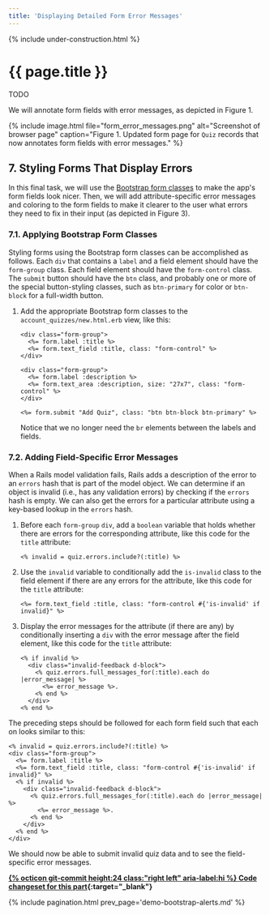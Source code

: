 ```yaml
---
title: 'Displaying Detailed Form Error Messages'
---
```


{% include under-construction.html %}

# {{ page.title }}

TODO

We will annotate form fields with error messages, as depicted in Figure 1.

{% include image.html file="form_error_messages.png" alt="Screenshot of browser page" caption="Figure 1. Updated form page for `Quiz` records that now annotates form fields with error messages." %}


## 7. Styling Forms That Display Errors

In this final task, we will use the [Bootstrap form classes](https://getbootstrap.com/docs/4.3/components/forms/) to make the app's form fields look nicer. Then, we will add attribute-specific error messages and coloring to the form fields to make it clearer to the user what errors they need to fix in their input (as depicted in Figure 3).

### 7.1. Applying Bootstrap Form Classes

Styling forms using the Bootstrap form classes can be accomplished as follows. Each `div` that contains a `label` and a field element should have the `form-group` class. Each field element should have the `form-control` class. The `submit` button should have the `btn` class, and probably one or more of the special button-styling classes, such as `btn-primary` for color or `btn-block` for a full-width button.

1. Add the appropriate Bootstrap form classes to the `account_quizzes/new.html.erb` view, like this:

    ```erb
    <div class="form-group">
      <%= form.label :title %>
      <%= form.text_field :title, class: "form-control" %>
    </div>

    <div class="form-group">
      <%= form.label :description %>
      <%= form.text_area :description, size: "27x7", class: "form-control" %>
    </div>

    <%= form.submit "Add Quiz", class: "btn btn-block btn-primary" %>
    ```

    Notice that we no longer need the `br` elements between the labels and fields.

### 7.2. Adding Field-Specific Error Messages

When a Rails model validation fails, Rails adds a description of the error to an `errors` hash that is part of the model object. We can determine if an object is invalid (i.e., has any validation errors) by checking if the `errors` hash is empty. We can also get the errors for a particular attribute using a key-based lookup in the `errors` hash.

1. Before each `form-group` `div`, add a `boolean` variable that holds whether there are errors for the corresponding attribute, like this code for the `title` attribute:

    ```erb
    <% invalid = quiz.errors.include?(:title) %>
    ```

1. Use the `invalid` variable to conditionally add the `is-invalid` class to the field element if there are any errors for the attribute, like this code for the `title` attribute:

    ```erb
    <%= form.text_field :title, class: "form-control #{'is-invalid' if invalid}" %>
    ```

1. Display the error messages for the attribute (if there are any) by conditionally inserting a `div` with the error message after the field element, like this code for the `title` attribute:

    ```erb
    <% if invalid %>
      <div class="invalid-feedback d-block">
        <% quiz.errors.full_messages_for(:title).each do |error_message| %>
          <%= error_message %>.
        <% end %>
      </div>
    <% end %>
    ```

The preceding steps should be followed for each form field such that each on looks similar to this:

```erb
<% invalid = quiz.errors.include?(:title) %>
<div class="form-group">
  <%= form.label :title %>
  <%= form.text_field :title, class: "form-control #{'is-invalid' if invalid}" %>
  <% if invalid %>
    <div class="invalid-feedback d-block">
      <% quiz.errors.full_messages_for(:title).each do |error_message| %>
        <%= error_message %>.
      <% end %>
    </div>
  <% end %>
</div>
```

We should now be able to submit invalid quiz data and to see the field-specific error messages.


**[{% octicon git-commit height:24 class:"right left" aria-label:hi %} Code changeset for this part](xxx){:target="_blank"}**

{% include pagination.html prev_page='demo-bootstrap-alerts.md' %}
